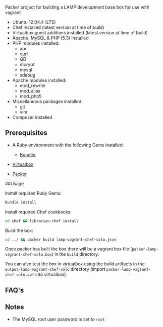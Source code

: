 Packer project for building a LAMP development base box for use with vagrant

- Ubuntu 12.04.4 (LTS)
- Chef installed (latest version at time of build)
- Virtualbox guest additions installed (latest version at time of build)
- Apache, MySQL & PHP (5.3) installed
- PHP modules installed:
    - apc
    - curl
    - GD
    - mcrypt
    - mysql
    - xdebug
- Apache modules installed:
    - mod_rewrite
    - mod_alias
    - mod_php5
- Miscellaneous packages installed:
    - git
    - vim
- Composer installed

## Prerequisites

- A Ruby environment with the following Gems installed:

    - [Bundler](http://bundler.io/)

- [Virtualbox](https://www.virtualbox.org/)
- [Packer](http://www.packer.io/)

##Usage

Install required Ruby Gems:

```bash
bundle install
```

Install required Chef cookbooks:

```bash
cd chef && librarian-chef install
```

Build the box:

```bash
cd ../ && packer build lamp-vagrant-chef-solo.json
```

Once packer has built the box there will be a vagrant box file (`packer-lamp-vagrant-chef-solo.box`) in the `build` directory.

You can also test the box in virtualbox using the build artifacts in the `output-lamp-vagrant-chef-solo` directory (import `packer-lamp-vagrant-chef-solo.ovf` into virtualbox).

## FAQ's

## Notes

- The MySQL root user password is set to `root`